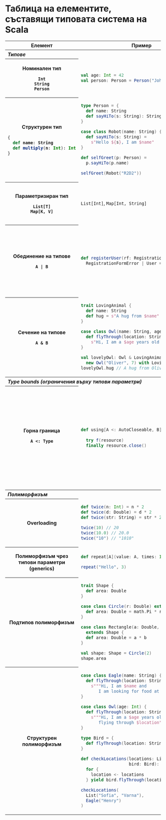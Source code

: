 # Таблица на елементите, съставящи типовата система на Scala

<table>
  <thead>
    <tr>
      <th>Елемент</th>
      <th>Пример</th>
      <th>Бележки</th>
    </tr>
  </thead>
  <tbody>
    <tr>
      <th colspan="4" align="left"><i>Типове</i></th>
    </tr>
    <tr>
<th>

Номинален тип

`Int`<br />
`String`<br />
`Person`

</th>
<td>

```scala
val age: Int = 42
val person: Person = Person("John", age)
```

</td>
<td>

[Номинално типизиране](https://scala-fmi.github.io/scala-fmi-2021/lectures/03-oop-in-a-functional-language.html#/%D1%82%D0%B8%D0%BF%D0%B8%D0%B7%D0%B8%D1%80%D0%B0%D0%BD%D0%B5-%D1%81%D1%8A%D0%B2%D0%BC%D0%B5%D1%81%D1%82%D0%B8%D0%BC%D0%BE%D1%81%D1%82-%D0%BD%D0%B0-%D1%82%D0%B8%D0%BF%D0%BE%D0%B2%D0%B5/7)

</td>
    </tr>
    <tr>
<th>

Структурен тип

<div align="left">

```scala
{
  def name: String
  def multiply(n: Int): Int
}
```

</div>

</th>
<td>

```scala
type Person = {
  def name: String
  def sayHiTo(s: String): String
}

case class Robot(name: String) {
  def sayHiTo(s: String) =
    s"Hello ${s}, I am $name"
}

def selfGreet(p: Person) =
  p.sayHiTo(p.name)

selfGreet(Robot("R2D2"))
```

</td>
<td>

[Структурно типизиране](https://scala-fmi.github.io/scala-fmi-2021/lectures/03-oop-in-a-functional-language.html#/%D1%82%D0%B8%D0%BF%D0%B8%D0%B7%D0%B8%D1%80%D0%B0%D0%BD%D0%B5-%D1%81%D1%8A%D0%B2%D0%BC%D0%B5%D1%81%D1%82%D0%B8%D0%BC%D0%BE%D1%81%D1%82-%D0%BD%D0%B0-%D1%82%D0%B8%D0%BF%D0%BE%D0%B2%D0%B5/7)

</td>
    </tr>
    <tr>
<th>

Параметризиран тип

`List[T]`<br />
`Map[K, V]`

</th>
<td>

`List[Int]`,
`Map[Int, String]`

</td>
<td>

`List` се нарича конструктор на тип.<br />
`List[Int]` е конкретен тип

</td>
    </tr>
    </tr>
    <tr>
<th>

Обединение на типове

`A | B`

</th>
<td>

```scala
def registerUser(rf: RegistrationForm):
  RegistrationFormError | User = ???
```

</td>
<td>

`A | B` притежа интерфейса или на `A` или на `B`

Множеството от обекти в `A | B` съвпада с обединението на множествата от обекти в `A` и `B` 

</td>
    </tr>
    </tr>
    <tr>
<th>

Сечение на типове

`A & B`

</th>
<td>

```scala
trait LovingAnimal {
  def name: String
  def hug = s"A hug from $name"
}

case class Owl(name: String, age: Int) {
  def flyThrough(location: String): String =
    s"Hi, I am a $age years old owl. Hoot!"
}

val lovelyOwl: Owl & LovingAnimal = 
  new Owl("Oliver", 7) with LovingAnimal
lovelyOwl.hug // A hug from Oliver
```

</td>
<td>

`A & B` притежава интерфейса и на `A` и на `B`

Обектите в `A & B` са тези, които принадлежат и на `A` и на `B`

</td>
    </tr>
  </tbody>

  <tbody>
    <tr>
      <th colspan="4" align="left"><i>Type bounds (ограничения върху типови параметри)</i></th>
    </tr>
    <tr>
<th>
Горна граница

`A <: Type`
</th>
<td>

```scala
def using[A <: AutoCloseable, B](resource: A)
                                (f: A => B): B =
  try f(resource)
  finally resource.close()
```

</td>
<td>

Параметърът `A` трябва да е съвместип с типа `Type`, т.е.
* ако `Type` е номинален, то `A` да наследява `Type`
* ако `Type` е структурен, то `A` да има структурата на `Type`

</td>
    </tr>
  </tbody>

  <tbody>
    <tr>
      <th colspan="4" align="left"><i>Полиморфизъм</i></th>
    </tr>
    <tr>
<th>Overloading</th>
<td>

```scala
def twice(n: Int) = n * 2
def twice(d: Double) = d * 2
def twice(str: String) = str * 2

twice(10) // 20
twice(10.0) // 20.0
twice("10") // "1010"
```

</td>
<td>
Дефинират се функции с еднакво име, но различни типове
</td>
    </tr>
    <tr>
<th>Полиморфизъм чрез типови параметри (generics)</th>
<td>

```scala
def repeat[A](value: A, times: Int): List[A]

repeat("Hello", 3)
```

</td>
<td>

Функцията работи със всеки един тип за `A`

</td>
    </tr>
    <tr>
<th>Подтипов полиморфизъм</th>
<td>

```scala
trait Shape {
  def area: Double
}

case class Circle(r: Double) extends Shape {
  def area: Double = math.Pi * r * r
}

case class Rectangle(a: Double, b: Double)
  extends Shape {
  def area: Double = a * b
}

val shape: Shape = Circle(2)
shape.area
```

</td>
<td>Имплементацията се определя по време на изпълнение</td>
    </tr>
    <tr>
<th>Структурен полиморфизъм</th>
<td>

```scala
case class Eagle(name: String) {
  def flyThrough(location: String): String =
    s"""Hi, I am $name and
       I am looking for food at $location."""
}

case class Owl(age: Int) {
  def flyThrough(location: String): String =
    s"""Hi, I am a $age years old owl
       flying through $location"""
}

type Bird = {
  def flyThrough(location: String): String
}

def checkLocations(locations: List[String], 
                   bird: Bird): List[String] = 
  for {
    location <- locations
  } yield bird.flyThrough(location)

checkLocations(
  List("Sofia", "Varna"), 
  Eagle("Henry")
)
```

</td>
<td>

Може да бъде използван всеки тип със структурата на `Bird`.

Duck Typing, който се проверява по време на компилация

</td>
    </tr>
  </tbody>
</table>
